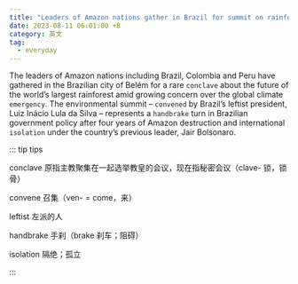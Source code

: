 ```yaml
---
title: "Leaders of Amazon nations gather in Brazil for summit on rainforest’s future"
date: 2023-08-11 06:01:00 +8
category: 英文
tag:
  - everyday
---
```


The leaders of Amazon nations including Brazil, Colombia and Peru have gathered in the Brazilian city of Belém for a rare `conclave` about the future of the world’s largest rainforest amid growing concern over the global climate `emergency`. The environmental summit – `convened` by Brazil’s leftist president, Luiz Inácio Lula da Silva – represents a `handbrake` turn in Brazilian government policy after four years of Amazon destruction and international `isolation` under the country’s previous leader, Jair Bolsonaro.

::: tip tips

conclave 原指主教聚集在一起选举教皇的会议，现在指秘密会议（clave- 锁，锁骨）

convene 召集（ven- = come，来）

leftist 左派的人

handbrake 手刹（brake 刹车；阻碍）

isolation 隔绝；孤立

:::
